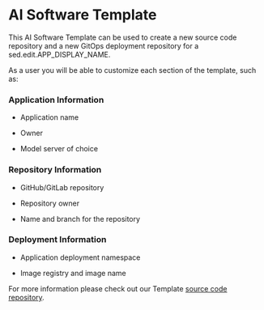 # AI Software Template

This AI Software Template can be used to create a new source code repository and a new GitOps deployment repository for a sed.edit.APP_DISPLAY_NAME.

As a user you will be able to customize each section of the template, such as:

### **Application Information**

- Application name

- Owner

- Model server of choice

### **Repository Information**

- GitHub/GitLab repository

- Repository owner

- Name and branch for the repository

### **Deployment Information**

- Application deployment namespace

- Image registry and image name

For more information please check out our Template [source code repository](https://github.com/redhat-ai-dev/ai-lab-template).